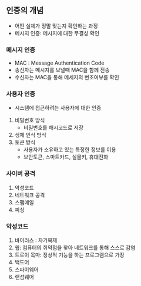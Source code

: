 ## 인증의 개념
- 어떤 실체가 정말 맞는지 확인하는 과정
- 메시지 인증: 메시지에 대한 무결성 확인


### 메시지 인증
- MAC : Message Authentication Code
- 송신자는 메시지를 보낼때 MAC을 함께 전송
- 수신자는 MAC을 통해 메세지의 변조여부를 확인

### 사용자 인증
- 시스템에 접근하려는 사용자에 대한 인증

1. 비밀번호 방식
   - 비밀번호를 해시코드로 저장
2. 생체 인식 방식
3. 토큰 방식
   - 사용자가 소유하고 있는 특정한 정보를 이용
   - 보안토큰, 스마트카드, 실물키, 휴대전화

### 사이버 공격
1. 악성코드
2. 네트워크 공격
3. 스팸메일
4. 피싱

### 악성코드
1. 바이러스 : 자기복제
2. 웜: 컴퓨터의 취약점을 찾아 네트워크를 통해 스스로 감염
3. 트로이 목마: 정상적 기능을 하는 프로그램으로 가장
4. 백도어
5. 스파이웨어
6. 랜섬웨어

